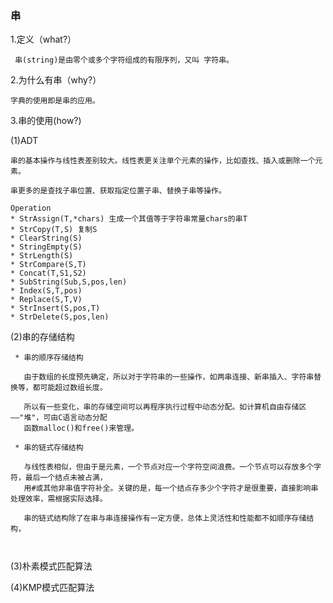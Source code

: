 ### 串
1.定义（what?）

`` 串(string)是由零个或多个字符组成的有限序列，又叫 字符串。``


2.为什么有串（why?）

  
 ``` 
 字典的使用即是串的应用。
  ```
3.串的使用(how?)
   
  (1)ADT
  ```
  串的基本操作与线性表差别较大。线性表更关注单个元素的操作，比如查找、插入或删除一个元素。
  
  串更多的是查找子串位置、获取指定位置子串、替换子串等操作。
  
  Operation
  * StrAssign(T,*chars) 生成一个其值等于字符串常量chars的串T
  * StrCopy(T,S) 复制S
  * ClearString(S)
  * StringEmpty(S)
  * StrLength(S)
  * StrCompare(S,T)
  * Concat(T,S1,S2)
  * SubString(Sub,S,pos,len)
  * Index(S,T,pos)
  * Replace(S,T,V)
  * StrInsert(S,pos,T)
  * StrDelete(S,pos,len)
  
  ```
  (2)串的存储结构
   ```
    * 串的顺序存储结构
      
      由于数组的长度预先确定，所以对于字符串的一些操作，如两串连接、新串插入、字符串替换等，都可能超过数组长度。
      
      所以有一些变化，串的存储空间可以再程序执行过程中动态分配。如计算机自由存储区——"堆"，可由C语言动态分配
      函数malloc()和free()来管理。
      
    * 串的链式存储结构
      
      与线性表相似，但由于是元素，一个节点对应一个字符空间浪费。一个节点可以存放多个字符，最后一个结点未被占满，
      用#或其他非串值字符补全。关键的是，每一个结点存多少个字符才是很重要，直接影响串处理效率，需根据实际选择。
      
      串的链式结构除了在串与串连接操作有一定方便，总体上灵活性和性能都不如顺序存储结构，
    
    
  ```
  
  (3)朴素模式匹配算法
  
  (4)KMP模式匹配算法
